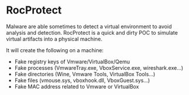 # RocProtect 

Malware are able sometimes to detect a virtual environment to avoid analysis and detection. RocProtect is a quick and dirty POC to simulate virtual artifacts into a physical machine.

It will create the following on a machine:
* Fake registry keys of Vmware/VirtualBox/Qemu
* Fake processes (VmwareTray.exe, VboxService.exe, wireshark.exe...)
* Fake directories (Wine, Vmware Tools, VirtualBox Tools...)
* Fake files (vmouse.sys, vboxhook.dll, VboxGuest.sys...)
* Fake MAC address related to Vmware or VirtualBox

